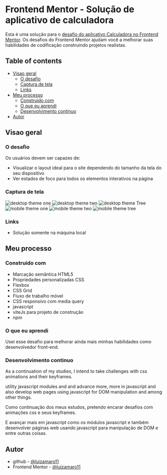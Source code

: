 # Frontend Mentor - Solução de aplicativo de calculadora

Esta é uma solução para o [desafio do aplicativo Calculadora no Frontend Mentor](https://www.frontendmentor.io/challenges/calculator-app-9lteq5N29). Os desafios do Frontend Mentor ajudam você a melhorar suas habilidades de codificação construindo projetos realistas. 

## Table of contents

- [Visao geral](#visao-geral)
  - [O desafio](#o-desafio)
  - [Captura de tela](#captura-de-tela)
  - [Links](#links)
- [Meu processo](#meu-processo)
  - [Construido com](#construido-com)
  - [O que eu aprendi](#o-que-eu-aprendi)
  - [Desenvolvimento continuo](#desenvolvimento-continuo)
- [Autor](#autor)

## Visao geral

### O desafio

Os usuários devem ser capazes de:

- Visualizar o layout ideal para o site dependendo do tamanho da tela do seu dispositivo
- Ver estados de foco para todos os elementos interativos na página

### Captura de tela

![desktop theme one](./design/desktop-design-themeOne-luiz.png)
![desktop theme two](./design/desktop-design-themeTwo-luiz.png)
![desktop theme Tree](./design/desktop-design-themeTree-luiz.png)
![mobile theme one](./design/mobile-design-themeOne-luiz.png)
![mobile theme two](./design/mobile-design-themeTwo-luiz.png)
![mobile theme tree](./design/mobile-design-themeTree-luiz.png)

### Links

- Solução somente na máquina local

## Meu processo

### Construido com

- Marcação semântica HTML5
- Propriedades personalizadas CSS
- Flexbox
- CSS Grid
- Fluxo de trabalho móvel
- CSS responsivo com media query
- javascript
- viteJs para projeto de construção
- npm

### O que eu aprendi

Usei esse desafio para melhorar ainda mais minhas habilidades como desenvolvedor front-end.

### Desenvolvimento continuo

As a continuation of my studies, I intend to take challenges with css animations and their keyframes.

utility javascript modules and and advance more, more in javascript and also develop web pages using javascript for DOM manipulation and among other things.

Como continuação dos meus estudos, pretendo encarar desafios com animações css e seus keyframes.

E avançar mais em javascript como os módulos javascript e também desenvolver páginas web usando javascript para manipulação de DOM e entre outras coisas.

## Autor

- github - [@luizamaro11](https://github.com/luizamaro11)
- Frontend Mentor - [@luizamaro11](https://www.frontendmentor.io/profile/luizamaro11)
